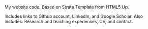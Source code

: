 My website code. 
Based on Strata Template from HTML5 Up.

Includes links to Github account, LinkedIn, and Google Scholar.
Also Includes: Research and teaching experiences, CV, and contact.
